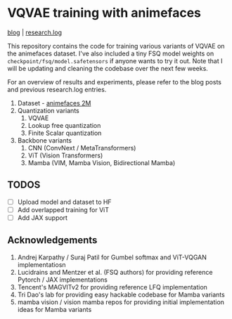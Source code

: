 # VQVAE training with animefaces

[blog](https://re-n-y.github.io/devlog/rambling/vqgan/) | [research.log](https://x.com/sleenyre)

This repository contains the code for training various variants of VQVAE on the animefaces dataset. I've also included a tiny FSQ model weights on `checkpoint/fsq/model.safetensors` if anyone wants to try it out. Note that I will be updating and cleaning the codebase over the next few weeks.

For an overview of results and experiments, please refer to the blog posts and previous research.log entries.

1. Dataset - [animefaces 2M](https://app.activeloop.ai/reny/animefaces/firstdbf9474d461a19e9333c2fd19b46115348f)
2. Quantization variants
    1. VQVAE
    2. Lookup free quantization
    3. Finite Scalar quantization
3. Backbone variants
    1. CNN (ConvNext / MetaTransformers)
    2. ViT (Vision Transformers)
    3. Mamba (VIM, Mamba Vision, Bidirectional Mamba)

## TODOS

- [ ] Upload model and dataset to HF
- [ ] Add overlapped training for ViT
- [ ] Add JAX support

## Acknowledgements

1. Andrej Karpathy / Suraj Patil for Gumbel softmax and ViT-VQGAN implementatiosn
2. Lucidrains and Mentzer et al. (FSQ authors) for providing reference Pytorch / JAX implementations
3. Tencent's MAGVITv2 for providing reference LFQ implementation
4. Tri Dao's lab for providing easy hackable codebase for Mamba variants
5. mamba vision / vision mamba repos for providing initial implementation ideas for Mamba variants